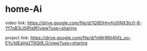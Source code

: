 # home-Ai
 video link: https://drive.google.com/file/d/1Q9DHnyhU0NX3tc0-8-Yf7oB3jJSRfa9f/view?usp=sharing

 project link:  https://drive.google.com/file/d/1nWr96Ii4hfz_oo-EYu1dEaVg2T6Qt9_G/view?usp=sharing
 
